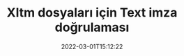 ---
############################# Static ############################
layout: "auto-gen-signature"
date: 2022-03-01T15:12:22
draft: false
operation: Verify
signaturetype: Text
fileformat: Xltm
productName: .NET
lang: tr
productCode: net
otherformats: pdf doc docx docm dot dotm dotx odt ott rtf xls xlsx xlsm xlsb csv ods ots xltx xltm ppt pptx pps ppsx odp otp potx potm pptm ppsm
breadcrumb: Put Text signature on Xltm for C#

############################# Head ############################
head_title: "Xltm dosyaları için Text imzalarının C# aracılığıyla doğrulanması"
head_description: "Xltm belgelerini ve bunların Text imzalarını doğrulamak için yalnızca birkaç satır .NET kodu kullanın."

############################# Header ############################
title: "Xltm dosyaları için Text imza doğrulaması"
description: ".NET için API, Xltm belgelerinde Text imzalarını doğrulama fırsatı sunar. Xltm belgelerinizdeki e-imzaların doğrulanması hızlı ve kolay bir şekilde gerçekleştirilebilir."
bg_image: "https://cms.admin.containerize.com/templates/aspose/App_Themes/V3/images/bg/header1.png"
bg_overlay: false
button:
    enable: true

############################# SubMenu ############################
submenu:
    enable: true

    left:
        img_alt: "GroupDocs.Signature for .NET"
        image: "https://cms.admin.containerize.com/templates/groupdocs/images/product-logos/90x90-noborder/groupdocs-signature-net.png"
        product: "GroupDocs.Signature"
        platform: ".NET"



############################# About ############################
about:
    enable: true
    title: "Yeni GroupDocs.Signature for .NET API özelliklerini keşfedin"
    content: |
        [GroupDocs.Signature for .NET](https://products.groupdocs.com/signature/net/) API, elektronik imzalar kullanarak çok sayıda belge biçimini işlemek için çok çeşitli yollar sunar. Metinler, resimler, dijital sertifikalar, barkodlar, QR kodları, damgalar veya meta veriler gibi birçok dijital imza türü desteklenir. Müşteriler, PDF'lerde, MS Word belgelerinde, MS Excel çalışma kitaplarında, MS PowerPoint sunumlarında, Adobe Photoshop dosyalarında ve çeşitli görüntü formatlarında dijital imza ekleyebilir, kaldırabilir, düzenleyebilir, doğrulayabilir veya arayabilir. Şaşırtıcı sayıda ek özellik ve ayar mevcuttur.
    

############################# Steps ############################
steps:
    enable: true
    title_left: "Xltm belgenizdeki Text imzalarını nasıl doğrularsınız?"
    content_left: |
        [GroupDocs.Signature for .NET](https://products.groupdocs.com/signature/net/), Xltm belgelerine yerleştirilen Text imzalarının doğrulanması gibi faydalı özellikler içerir. Ekstra kod uygulamadan bu fırsatı kullanın.
        
        * İlk olarak, doğrulanması gereken bir belgeye yapıcı parametre yolu sağlayan Signature sınıfını örnekleyin.
        * İkinci olarak, yeni bir VerifyOptions nesnesi oluşturun ve gerekli tüm özellikleri ayarlayın.
        * Son olarak, VerifyOptions örneğini geçen Signature'ın nesne Verify yöntemini çağırın.
        * Ardından doğrulama sonuçlarını işleyin.

    title_right: "sistem gereksinimleri"
    content_right: |
        GroupDocs.Signature for .NET, tüm büyük platformlarda ve işletim sistemlerinde desteklenir. Aşağıdaki kodu çalıştırmadan önce lütfen aşağıdaki ön koşulların sisteminizde kurulu olduğundan emin olun.

        * İşletim sistemleri: Microsoft Windows, Linux, MacOS
        * Geliştirme ortamları: Microsoft Visual Studio, Xamarin, MonoDevelop
        * Frameworks: .NET Framework, .NET Standard, .NET Core, Mono
        * GroupDocs.Signature for .NET ürününün en son sürümünü [Nuget}](https://www.nuget.org/packages/groupdocs.signature) adresinden indirin
         
    code: |
        ```csharp    
                
        // Set up input Xltm file
        string filePath = "input.xltm";

        // Instantiate Signature for input file
        using (GroupDocs.Signature.Signature signature = new GroupDocs.Signature.Signature(filePath))
        {
                //Provide verification options
                TextVerifyOptions options = new TextVerifyOptions()
                {
                    // Process all pages 
                    AllPages = true,
                    // set up text match type
                    MatchType = TextMatchType.Exact,
                    // specify text pattern to search
                    Text = "Very important signature",
                };

                // Verify document signatures
                VerificationResult result = signature.Verify(options);

                //process result
                if (result.IsValid)
                {
                    //..
                }
        }

        ```

############################# Demos ############################
demos:
    enable: true
    title: "Text imzalarıyla imzalama Canlı Demo"
    content: |
       Hemen şimdi [GroupDocs.Signature App](https://products.groupdocs.app/signature/family) web sitesini ziyaret ederek Xltm dosyasına çeşitli elektronik imzalar ekleyin.          

############################# More Formats ############################
more_formats:
    enable: true
    title: "C# kullanarak diğer Text imzalarını doğrulayın"
    content: |
        "Çeşitli belgelere yerleştirilen elektronik imzaların doğrulanması. Aşağıda açıklandığı gibi popüler dosya formatlarındaki imzaların kalitesini kontrol edin."
    format: 
       
       
back_to_top:
    enable: true
---